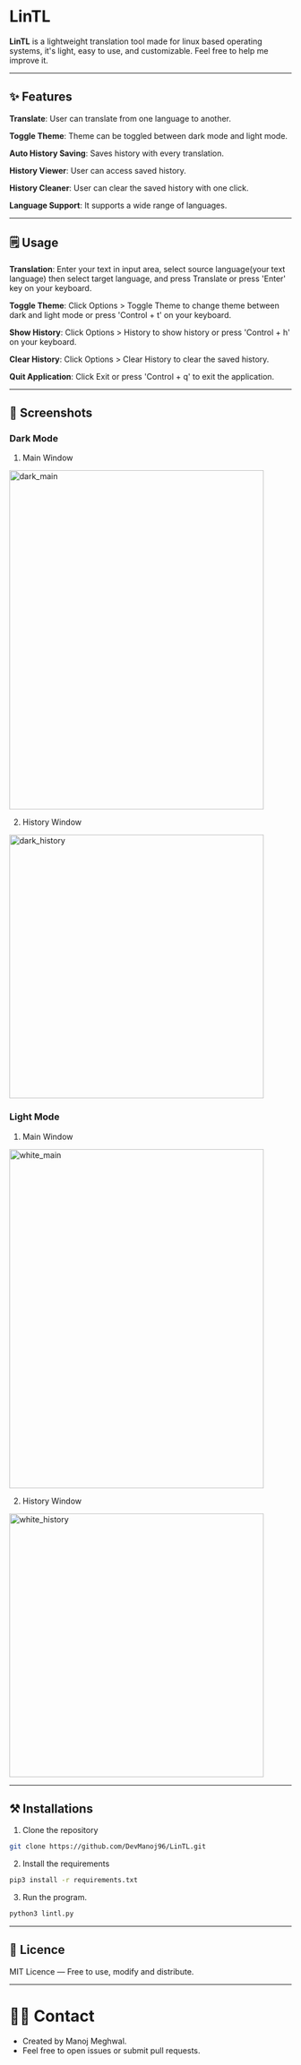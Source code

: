 # LinTL
**LinTL** is a lightweight translation tool made for linux based operating systems, it's light, easy to use, and customizable. Feel free to help me improve it.

---

## ✨ Features
**Translate**: User can translate from one language to another.

**Toggle Theme**: Theme can be toggled between dark mode and light mode.

**Auto History Saving**: Saves history with every translation.

**History Viewer**: User can access saved history.

**History Cleaner**: User can clear the saved history with one click.

**Language Support**: It supports a wide range of languages.

---

## 🗒️ Usage
**Translation**: Enter your text in input area, select source language(your text language) then select target language, and press Translate or press 'Enter' key on your keyboard.

**Toggle Theme**: Click Options > Toggle Theme to change theme between dark and light mode or press 'Control + t' on your keyboard.

**Show History**: Click Options > History to show history or press 'Control + h' on your keyboard.

**Clear History**: Click Options > Clear History to clear the saved history.

**Quit Application**: Click Exit or press 'Control + q' to exit the application.

---

## 📸 Screenshots

### Dark Mode
1. Main Window

<img width="454" height="606" alt="dark_main" src="https://github.com/user-attachments/assets/3eb561f3-bc27-443d-9916-b2be9fa6efc9" />

2. History Window

<img width="454" height="471" alt="dark_history" src="https://github.com/user-attachments/assets/df9e5fb5-a785-4b04-b54b-38c41080c65d" />

### Light Mode
1. Main Window

<img width="454" height="606" alt="white_main" src="https://github.com/user-attachments/assets/43f64529-d2f6-4aa1-a74e-49afc26aefb9" />

2. History Window

<img width="454" height="471" alt="white_history" src="https://github.com/user-attachments/assets/5920b772-bb19-47e6-9de4-3d5e2ea11f0d" />

---

## ⚒️ Installations
1. Clone the repository
```bash
git clone https://github.com/DevManoj96/LinTL.git
```

2. Install the requirements
```bash
pip3 install -r requirements.txt
```

3. Run the program.
```bash
python3 lintl.py
```

---

## 📜 Licence
MIT Licence — Free to use, modify and distribute.

---

# 👨‍💻 Contact
- Created by Manoj Meghwal.
- Feel free to open issues or submit pull requests.
